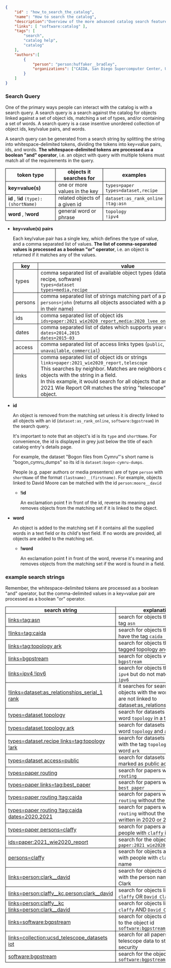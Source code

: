 ~~~json
{
    "id" : "how_to_search_the_catalog",
    "name": "How to search the catalog",
    "description":"Overview of the more advanced catalog search features.",
    "links": [ "software:catalog" ],
    "tags": [
        "search",
        "catalog help",
        "catalog"
    ],
    "authors":[
        {
            "person": "person:huffaker__bradley",
            "organizations": ["CAIDA, San Diego Supercomputer Center, University of California San Diego"]
        }
    ]
}
~~~


### Search Query

One of the primary ways people can interact with the catalog is with a search query. A search query is a search against the catalog for objects linked against a set of object ids, matching a set of types, and/or containing a set of words. A search query is a case insentive unordered collection of object ids, key/value pairs, and words.

A search query can be generated from a search string by splitting the string into whitespace-delimited tokens, dividing the tokens into key=value pairs, ids, and words.  **The whitespace-delimited tokens are processed as a boolean "and" operator**, i.e. an object with query with multiple tokens must match all of the requirements in the query.
<style>
    th, td {
        border: 1px solid black;
        padding: 0 0.5em;
    }
</style>

| token type | objects it searches for | examples |
|------|------------|---------|
| **key=value(s)** | one or more values in the key  | `types=paper` <br> `types=dataset,recipe` | 
| **id** , !**id**      `(type):(shortName)`  | related objects of a given id | `dataset:as_rank_online` <br> `!tag:asn` | 
| **word** , !**word**     | general word or phrase  | `topology` <br> `!ipv4` |

    
- **key=value(s) pairs** 

   Each key/value pair has a single key, which defines the type of value, and a comma separated list of values. **The list of comma-separated values is processed as a boolean "or" operator**, i.e. an object is returned if it matches any of the values. 

     |   key    |    value     | 
     |----------|--------------|
     |   types  |  comma separated list of available object types (dataset, paper, media, recipe, software) <br>  `types=dataset` <br> `types=media,recipe` | 
     |   persons | comma separated list of strings matching part of a person's names <br> `persons=john` (returns all objects associated with a person matching `john` in their name)  |  
     |   ids     | comma separated list of object ids <br> `ids=paper:2021_wie2020_report,media:2020_lvee_online_edition_ithena`  |
     | dates | comma separated list of dates which supports year or year-mon <br> `dates=2014,2015` <br> `dates=2015-03` |
     | access | comma separated list of access links types (`public`, `restricted`, `unavailable`, `commercial`) |
     | links | comma separated list of object ids or strings <br> `links=paper:2021_wie2020_report,telescope` <br>This searches by neighbor.  Matches are neighbors of the id's object or objects with the string in a field.<br> In this example, it would search for all objects that are related to the 2021 Wie Report OR matches the string "telescope" anywhere in the object.|

- **id** 

   An object is removed from the matching set unless it is directly linked to all objects with an id (`dataset:as_rank_online`, `software:bgpstream`) in the search query.
   
   It's important to note that an object's id is its `type` and `shortName`.  For convenience, the id is displayed in grey just below the title of each catalog entry's details page.

   For example, the dataset "Bogon files from Cymru"'s short name is "bogon_cymru_dumps" so its id is `dataset:bogon-cymru-dumps`. 

   People (e.g. paper authors or media presenters) are of type `person` with `shortName` of the format `(lastname)__(firstname)`.  For example, objects linked to  David Moore can be matched with the id `person:moore__david`

    - **!id** 

       An exclamation point **!** in front of the id, reverse its meaning and removes objects from the matching set if it is linked to the object.

- **word**

   An object is added to the matching set if it contains all the supplied words in a text field or 
   its child's text field. If no words are provided, all objects are added to the matching set.

    - **!word**

       An exclamation point **!** in front of the word, reverse it's meaning and removes objects from the matching set if the word is found in a field.

### example search strings
Remember, the whitespace-delimited tokens are processed as a boolean "and" operator, but the comma-delimited values in a key=value pair are processed as a boolean "or" operator.

|  search string | explanation | 
|----------------|-------------|
| [links=tag:asn](https://catalog.caida.org/search?query=links=tag:asn) | search for objects that have the tag `asn`|
| [!links=tag:caida](https://catalog.caida.org/search?query=!%20links=tag:caida) | search for objects that do not have the tag `caida`|
| [links=tag:topology ark](https://catalog.caida.org/search?query=links=tag:topology%20ark) | search for objects that are tagged topology and ark |
| [links=bgpstream](https://catalog.caida.org/search?query=links=bgpstream) | search for objects with the word `bgpstream`  | 
| [links=ipv4 !ipv6](https://catalog.caida.org/search?query=links=ipv4%20!ipv6) | search for objects that match `ipv4` but do not match the word `ipv6` |
| [!links=dataset:as\_relationships\_serial_1 rank](https://catalog.caida.org/search?query=!links=dataset:as_relationships_serial_1%20rank) | it searches for search for objects with the word `rank` that are not linked to dataset:as_relationships_serial_1 | 
| [types=dataset topology](https://catalog.caida.org/search?query=types=dataset%20topology) | search for datasets with the word `topology` in a text field |
| [types=dataset topology ark](https://catalog.caida.org/search?query=types=dataset%20topology%20ark) | search for datasets with the word `topology` and `ark` |
| [types=dataset,recipe links=tag:topology !ark](https://catalog.caida.org/search?query=types=dataset,recipe%20links=tag:topology%20!ark) | search for datasets or recipes with the tag `topology` without the word `ark` | 
| [types=dataset access=public](https://catalog.caida.org/search?query=types=dataset%20access=public) | search for datasets that are marked as public access |
| [types=paper routing](https://catalog.caida.org/search?query=types=paper%20routing) | search for papers with the word `routing` |
| [types=paper links=tag:best_paper](https://catalog.caida.org/search?query=types=paper%20links=tag:best_paper) | search for papers with the tag `best paper` |
| [types=paper routing !tag:caida](https://catalog.caida.org/search?query=types=paper%20routing%20!tag:caida) | search for papers with the word `routing` without the tag `caida`|
| [types=paper routing !tag:caida dates=2020,2021](https://catalog.caida.org/search?query=types=paper%20routing%20!tag:caida%20dates=2020,2021) | search for papers with the word `routing` without the tag `caida` written in 2020 or 2021|
| [types=paper persons=claffy](https://catalog.caida.org/search?query=types=paper%20persons=claffy) | search for papers authored by people with `claffy` in their name |
| [ids=paper:2021\_wie2020\_report](https://catalog.caida.org/search?query=ids=paper:2021_wie2020_report) | search for the object with the id `paper:2021_wie2020_report` |
| [persons=claffy](https://catalog.caida.org/search?query=persons=claffy) | search for objects associated with people with `claffy` in their name |
| [links=person:clark\_\_david](https://catalog.caida.org/search?query=links=person:clark__david) | search for objects directly linked with the person named David Clark |
| [links=person:claffy\_\_kc,person:clark\_\_david](https://catalog.caida.org/search?query=links=person:claffy__kc,person:clark__david) | search for objects linked to `kc claffy` OR `David Clark`|
| [links=person:claffy\_\_kc links=person:clark\_\_david](https://catalog.caida.org/search?query=links=person:claffy__kc%20links=person:clark__david) | search for objects linked to `kc claffy` AND `David Clark`|
| [links=software:bgpstream](https://catalog.caida.org/search?query=links=software:bgpstream) | search for objects directly linked to the object id `software:bgpstream` |
| [links=collection:ucsd\_telescope\_datasets iot](https://catalog.caida.org/search?query=links=collection:ucsd_telescope_datasets%20iot) |  search for all papers that used telescope data to study IoT security |
| [software:bgpstream](https://catalog.caida.org/search?query=software:bgpstream) | search for the object with id `software:bgpstream`|

